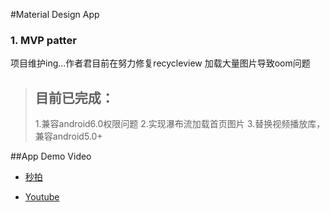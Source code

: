 #Material Design App

### 1. MVP patter

项目维护ing...作者君目前在努力修复recycleview 加载大量图片导致oom问题
> ## 目前已完成：
>
> 1.兼容android6.0权限问题
> 2.实现瀑布流加载首页图片
> 3.替换视频播放库，兼容android5.0+




##App Demo Video
* [秒拍](http://video.weibo.com/show?fid=1034:bfc656854efd057774b1579c794add03)

* [Youtube](https://youtu.be/DrtlLFxlP_4)


